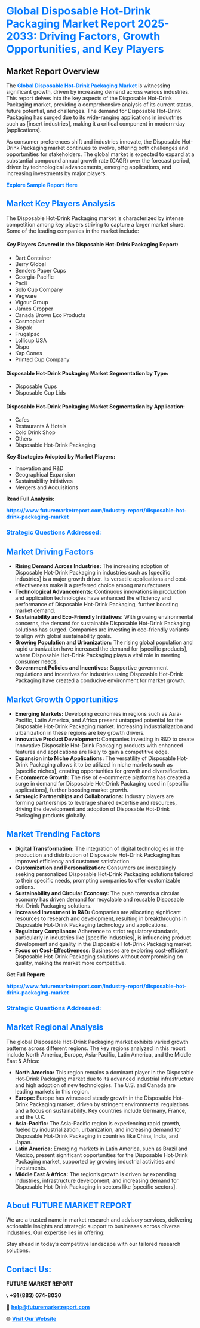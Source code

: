 <h1 style="color: #007BFF;">Global Disposable Hot-Drink Packaging Market Report 2025-2033: Driving Factors, Growth Opportunities, and Key Players</h1>

<section id="overview">
<h2>Market Report Overview</h2>
<p>The <a href="https://www.futuremarketreport.com/industry-report/disposable-hot-drink-packaging-market" style="color: #007BFF; text-decoration: none;"><strong>Global Disposable Hot-Drink Packaging Market</strong></a> is witnessing significant growth, driven by increasing demand across various industries. This report delves into the key aspects of the Disposable Hot-Drink Packaging market, providing a comprehensive analysis of its current status, future potential, and challenges. The demand for Disposable Hot-Drink Packaging has surged due to its wide-ranging applications in industries such as [insert industries], making it a critical component in modern-day [applications].</p>
<p>As consumer preferences shift and industries innovate, the Disposable Hot-Drink Packaging market continues to evolve, offering both challenges and opportunities for stakeholders. The global market is expected to expand at a substantial compound annual growth rate (CAGR) over the forecast period, driven by technological advancements, emerging applications, and increasing investments by major players.</p>
</section>

<section id="overview">
<p><a href="https://www.futuremarketreport.com/request-sample/reportId=116329" style="color: #007BFF; text-decoration: none;"><strong>Explore Sample Report Here</strong></a></p>
</section>

<section id="key-players">
<h2 style="color: #007BFF;">Market Key Players Analysis</h2>
<p>The Disposable Hot-Drink Packaging market is characterized by intense competition among key players striving to capture a larger market share. Some of the leading companies in the market include:</p>
<h4>Key Players Covered in the Disposable Hot-Drink Packaging Report:</h4>
<ul><li>Dart Container</li><li>Berry Global</li><li>Benders Paper Cups</li><li>Georgia-Pacific</li><li>Pacli</li><li>Solo Cup Company</li><li>Vegware</li><li>Vigour Group</li><li>James Cropper</li><li>Canada Brown Eco Products</li><li>Cosmoplast</li><li>Biopak</li><li>Frugalpac</li><li>Lollicup USA</li><li>Dispo</li><li>Kap Cones</li><li>Printed Cup Company</li></ul>
<h4>Disposable Hot-Drink Packaging Market Segmentation by Type:</h4>
<ul><li>Disposable Cups</li><li>Disposable Cup Lids</li></ul>

<h4>Disposable Hot-Drink Packaging Market Segmentation by Application:</h4>
<ul><li>Cafes</li><li>Restaurants &amp; Hotels</li><li>Cold Drink Shop</li><li>Others</li><li>Disposable Hot-Drink Packaging</li></ul>
<p><strong>Key Strategies Adopted by Market Players:</strong></p>
<ul>
<li>Innovation and R&D</li>
<li>Geographical Expansion</li>
<li>Sustainability Initiatives</li>
<li>Mergers and Acquisitions</li>
</ul>
</section>

<section>
<p><strong>Read Full Analysis: </strong></p><a href="https://www.futuremarketreport.com/industry-report/disposable-hot-drink-packaging-market" style="color: #007BFF; text-decoration: none;"><strong>https://www.futuremarketreport.com/industry-report/disposable-hot-drink-packaging-market</strong></a>
<h3 style="color: #007BFF;">Strategic Questions Addressed:</h3>
</section>

<section id="driving-factors">
<h2 style="color: #007BFF;">Market Driving Factors</h2>
<ul>
<li><strong>Rising Demand Across Industries:</strong> The increasing adoption of Disposable Hot-Drink Packaging in industries such as [specific industries] is a major growth driver. Its versatile applications and cost-effectiveness make it a preferred choice among manufacturers.</li>
<li><strong>Technological Advancements:</strong> Continuous innovations in production and application technologies have enhanced the efficiency and performance of Disposable Hot-Drink Packaging, further boosting market demand.</li>
<li><strong>Sustainability and Eco-Friendly Initiatives:</strong> With growing environmental concerns, the demand for sustainable Disposable Hot-Drink Packaging solutions has surged. Companies are investing in eco-friendly variants to align with global sustainability goals.</li>
<li><strong>Growing Population and Urbanization:</strong> The rising global population and rapid urbanization have increased the demand for [specific products], where Disposable Hot-Drink Packaging plays a vital role in meeting consumer needs.</li>
<li><strong>Government Policies and Incentives:</strong> Supportive government regulations and incentives for industries using Disposable Hot-Drink Packaging have created a conducive environment for market growth.</li>
</ul>
</section>

<section id="growth-opportunities">
<h2 style="color: #007BFF;">Market Growth Opportunities</h2>
<ul>
<li><strong>Emerging Markets:</strong> Developing economies in regions such as Asia-Pacific, Latin America, and Africa present untapped potential for the Disposable Hot-Drink Packaging market. Increasing industrialization and urbanization in these regions are key growth drivers.</li>
<li><strong>Innovative Product Development:</strong> Companies investing in R&D to create innovative Disposable Hot-Drink Packaging products with enhanced features and applications are likely to gain a competitive edge.</li>
<li><strong>Expansion into Niche Applications:</strong> The versatility of Disposable Hot-Drink Packaging allows it to be utilized in niche markets such as [specific niches], creating opportunities for growth and diversification.</li>
<li><strong>E-commerce Growth:</strong> The rise of e-commerce platforms has created a surge in demand for Disposable Hot-Drink Packaging used in [specific applications], further boosting market growth.</li>
<li><strong>Strategic Partnerships and Collaborations:</strong> Industry players are forming partnerships to leverage shared expertise and resources, driving the development and adoption of Disposable Hot-Drink Packaging products globally.</li>
</ul>
</section>

<section id="trending-factors">
<h2 style="color: #007BFF;">Market Trending Factors</h2>
<ul>
<li><strong>Digital Transformation:</strong> The integration of digital technologies in the production and distribution of Disposable Hot-Drink Packaging has improved efficiency and customer satisfaction.</li>
<li><strong>Customization and Personalization:</strong> Consumers are increasingly seeking personalized Disposable Hot-Drink Packaging solutions tailored to their specific needs, prompting companies to offer customizable options.</li>
<li><strong>Sustainability and Circular Economy:</strong> The push towards a circular economy has driven demand for recyclable and reusable Disposable Hot-Drink Packaging solutions.</li>
<li><strong>Increased Investment in R&D:</strong> Companies are allocating significant resources to research and development, resulting in breakthroughs in Disposable Hot-Drink Packaging technology and applications.</li>
<li><strong>Regulatory Compliance:</strong> Adherence to strict regulatory standards, particularly in industries like [specific industries], is influencing product development and quality in the Disposable Hot-Drink Packaging market.</li>
<li><strong>Focus on Cost-Effectiveness:</strong> Businesses are exploring cost-efficient Disposable Hot-Drink Packaging solutions without compromising on quality, making the market more competitive.</li>
</ul>
</section>

<section>
<p><strong>Get Full Report: </strong></p><a href="https://www.futuremarketreport.com/industry-report/disposable-hot-drink-packaging-market" style="color: #007BFF; text-decoration: none;"><strong>https://www.futuremarketreport.com/industry-report/disposable-hot-drink-packaging-market</strong></a>
<h3 style="color: #007BFF;">Strategic Questions Addressed:</h3>
</section>


<section id="regional-analysis">
<h2 style="color: #007BFF;">Market Regional Analysis</h2>
<p>The global Disposable Hot-Drink Packaging market exhibits varied growth patterns across different regions. The key regions analyzed in this report include North America, Europe, Asia-Pacific, Latin America, and the Middle East & Africa:</p>
<ul>
<li><strong>North America:</strong> This region remains a dominant player in the Disposable Hot-Drink Packaging market due to its advanced industrial infrastructure and high adoption of new technologies. The U.S. and Canada are leading markets in this region.</li>
<li><strong>Europe:</strong> Europe has witnessed steady growth in the Disposable Hot-Drink Packaging market, driven by stringent environmental regulations and a focus on sustainability. Key countries include Germany, France, and the U.K.</li>
<li><strong>Asia-Pacific:</strong> The Asia-Pacific region is experiencing rapid growth, fueled by industrialization, urbanization, and increasing demand for Disposable Hot-Drink Packaging in countries like China, India, and Japan.</li>
<li><strong>Latin America:</strong> Emerging markets in Latin America, such as Brazil and Mexico, present significant opportunities for the Disposable Hot-Drink Packaging market, supported by growing industrial activities and investments.</li>
<li><strong>Middle East & Africa:</strong> The region’s growth is driven by expanding industries, infrastructure development, and increasing demand for Disposable Hot-Drink Packaging in sectors like [specific sectors].</li>
</ul>
</section>

<footer>
<h2 style="color: #007BFF;">About FUTURE MARKET REPORT</h2>
<p>We are a trusted name in market research and advisory services, delivering actionable insights and strategic support to businesses across diverse industries. Our expertise lies in offering:</p>

<p>Stay ahead in today’s competitive landscape with our tailored research solutions.</p>

<h2 style="color: #007BFF;">Contact Us:</h2>
<p><strong>FUTURE MARKET REPORT</strong></p>
<p>📞 <strong>+91 (883) 074-8030</strong></p>
<p>📧 <strong><a href="mailto:help@futuremarketreport.com" style="color: #007BFF;">help@futuremarketreport.com</a></strong></p>
<p>🌐 <strong><a href="https://www.futuremarketreport.com/" style="color: #007BFF;">Visit Our Website</a></strong></p>
</footer>
